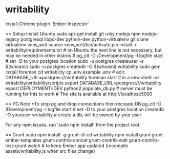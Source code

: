 writability
===========
Install Chrome plugin 'Ember Inspector'

== Setup
    Install Ubuntu
    sudo apt-get install git ruby nodejs npm nodejs-legacy postgresql libpq-dev python-dev python-virtualenv
    git clone <repo uri>
    virtualenv venv_writ 
    source venv_writ/bin/activate
    pip install -r writability/requirements.txt 
    # on Ubuntu the next line is not necessary, but may be needed in other distros
    # pg_ctl -D /Development/pg -l logfile start # set -D to your postgres location 
    sudo -u postgres createuser -s $(whoami)
    sudo -u postgres createdb -O $(whoami) writability
    sudo gem install foreman
    cd writability
    cp .env.example .env    # edit DATABASE_URL=postgres:///writability
    foreman start
    # in a new shell:
    cd writability/writability/scripts
    export DATABASE_URL=postgres:///writability
    export DEPLOYMENT=DEV
    python2 populate_db.py      # server must be running for this to work
    # The site is available at http://localhost:5000


== PG Note
    *To stop pg and drop connections then recreate DB
    pg_ctl -D /Development/pg -l logfile start # set -D to your postgres location 
    createdb -O youruser writability # create a db, will be owned by your user

For any npm issues, run 'sudo npm install' from the project root.


== Grunt
    sudo npm install -g grunt-cli
    cd writability
    npm install grunt grunt-ember-templates grunt-contrib-concat grunt-contrib-wah grunt-contrib-less
    grunt watch     # to keep Ember app updated (recompile assets/writability.js when src files change)
